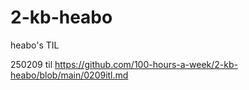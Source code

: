 # 2-kb-heabo
heabo's TIL

250209 til https://github.com/100-hours-a-week/2-kb-heabo/blob/main/0209itl.md 